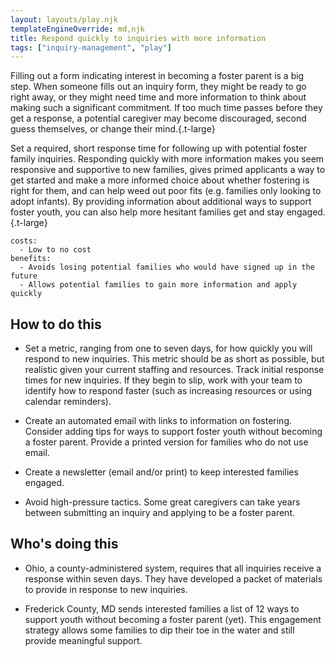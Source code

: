 ```yaml
---
layout: layouts/play.njk
templateEngineOverride: md,njk
title: Respond quickly to inquiries with more information
tags: ["inquiry-management", "play"]
---
```


Filling out a form indicating interest in becoming a foster parent is a big step. When someone fills out an inquiry form, they might be ready to go right away, or they might need time and more information to think about making such a significant commitment. If too much time passes before they get a response, a potential caregiver may become discouraged, second guess themselves, or change their mind.{.t-large}

Set a required, short response time for following up with potential foster family inquiries. Responding quickly with more information makes you seem responsive and supportive to new families, gives primed applicants a way to get started and make a more informed choice about whether fostering is right for them, and can help weed out poor fits (e.g. families only looking to adopt infants). By providing information about additional ways to support foster youth, you can also help more hesitant families get and stay engaged.{.t-large}

    costs:
      - Low to no cost
    benefits:
      - Avoids losing potential families who would have signed up in the future
      - Allows potential families to gain more information and apply quickly

## How to do this

* Set a metric, ranging from one to seven days, for how quickly you will respond to new inquiries. This metric should be as short as possible, but realistic given your current staffing and resources. Track initial response times for new inquiries. If they begin to slip, work with your team to identify how to respond faster (such as increasing resources or using calendar reminders).

* Create an automated email with links to information on fostering. Consider adding tips for ways to support foster youth without becoming a foster parent. Provide a printed version for families who do not use email.

* Create a newsletter (email and/or print) to keep interested families engaged.

* Avoid high-pressure tactics. Some great caregivers can take years between submitting an inquiry and applying to be a foster parent.

## Who's doing this

* Ohio, a county-administered system, requires that all inquiries receive a response within seven days. They have developed a packet of materials to provide in response to new inquiries.

* Frederick County, MD sends interested families a list of 12 ways to support youth without becoming a foster parent (yet). This engagement strategy allows some families to dip their toe in the water and still provide meaningful support.